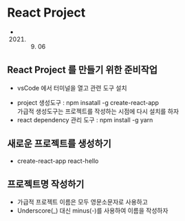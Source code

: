 # React Project

- 2021. 9.  06

## React Project 를 만들기 위한 준비작업

- vsCode 에서 터미널을 열고 관련 도구 설치

* project 생성도구 : npm insatall -g create-react-app  
  가급적 생성도구는 프로젝트를 작성하는 시점에 다시 설치를 하자
* react dependency 관리 도구 : npm install -g yarn

## 새로운 프로젝트를 생성하기

- create-react-app react-hello

## 프로젝트명 작성하기

- 가급적 프로젝트 이름은 모두 영문소문자로 사용하고
- Underscore(\_) 대신 minus(-)를 사용하여 이름을 작성하자
